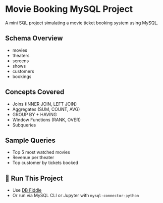# Movie Booking MySQL Project
A mini SQL project simulating a movie ticket booking system using MySQL.

## Schema Overview
- movies
- theaters
- screens
- shows
- customers
- bookings

## Concepts Covered
- Joins (INNER JOIN, LEFT JOIN)
- Aggregates (SUM, COUNT, AVG)
- GROUP BY + HAVING
- Window Functions (RANK, OVER)
- Subqueries

## Sample Queries
- Top 5 most watched movies
- Revenue per theater
- Top customer by tickets booked

## 🚀 Run This Project
- Use [DB Fiddle](https://db-fiddle.com/)
- Or run via MySQL CLI or Jupyter with `mysql-connector-python`
  
